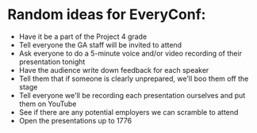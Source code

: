 # Random ideas for EveryConf:

- Have it be a part of the Project 4 grade
- Tell everyone the GA staff will be invited to attend
- Ask everyone to do a 5-minute voice and/or video recording of their presentation tonight
- Have the audience write down feedback for each speaker
- Tell them that if someone is clearly unprepared, we'll boo them off the stage
- Tell everyone we'll be recording each presentation ourselves and put them on YouTube
- See if there are any potential employers we can scramble to attend
- Open the presentations up to 1776
